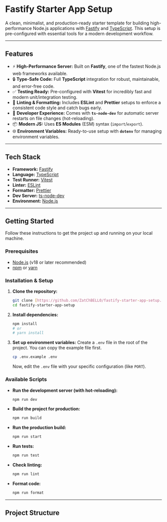 # Fastify Starter App Setup

A clean, minimalist, and production-ready starter template for building high-performance Node.js applications with [Fastify](https://fastify.dev/) and [TypeScript](https://www.typescriptlang.org/). This setup is pre-configured with essential tools for a modern development workflow.

---

## Features

- ⚡ **High-Performance Server:** Built on **Fastify**, one of the fastest Node.js web frameworks available.
- 🔒 **Type-Safe Code:** Full **TypeScript** integration for robust, maintainable, and error-free code.
- ✅ **Testing Ready:** Pre-configured with **Vitest** for incredibly fast and modern unit/integration testing.
- 📜 **Linting & Formatting:** Includes **ESLint** and **Prettier** setups to enforce a consistent code style and catch bugs early.
- 🚀 **Developer Experience:** Comes with **`ts-node-dev`** for automatic server restarts on file changes (hot-reloading).
- 📦 **Modern JS:** Uses **ES Modules** (ESM) syntax (`import`/`export`).
- 🌐 **Environment Variables:** Ready-to-use setup with **`dotenv`** for managing environment variables.

---

## Tech Stack

- **Framework:** [Fastify](https://fastify.dev/)
- **Language:** [TypeScript](https://www.typescriptlang.org/)
- **Test Runner:** [Vitest](https://vitest.dev/)
- **Linter:** [ESLint](https://eslint.org/)
- **Formatter:** [Prettier](https://prettier.io/)
- **Dev Server:** [ts-node-dev](https://www.npmjs.com/package/ts-node-dev)
- **Environment:** [Node.js](https://nodejs.org/)

---

## Getting Started

Follow these instructions to get the project up and running on your local machine.

### Prerequisites

- [Node.js](https://nodejs.org/) (v18 or later recommended)
- [npm](https://www.npmjs.com/) or [yarn](https://yarnpkg.com/)

### Installation & Setup

1.  **Clone the repository:**

    ```bash
    git clone [https://github.com/ZatChBELL0/fastify-starter-app-setup.git](https://github.com/ZatChBELL0/fastify-starter-app-setup.git)
    cd fastify-starter-app-setup
    ```

2.  **Install dependencies:**

    ```bash
    npm install
    # or
    # yarn install
    ```

3.  **Set up environment variables:**
    Create a `.env` file in the root of the project. You can copy the example file first.
    ```bash
    cp .env.example .env
    ```
    Now, edit the `.env` file with your specific configuration (like `PORT`).

### Available Scripts

- **Run the development server (with hot-reloading):**

  ```bash
  npm run dev
  ```

- **Build the project for production:**

  ```bash
  npm run build
  ```

- **Run the production build:**

  ```bash
  npm run start
  ```

- **Run tests:**

  ```bash
  npm run test
  ```

- **Check linting:**

  ```bash
  npm run lint
  ```

- **Format code:**
  ```bash
  npm run format
  ```

---

## Project Structure
